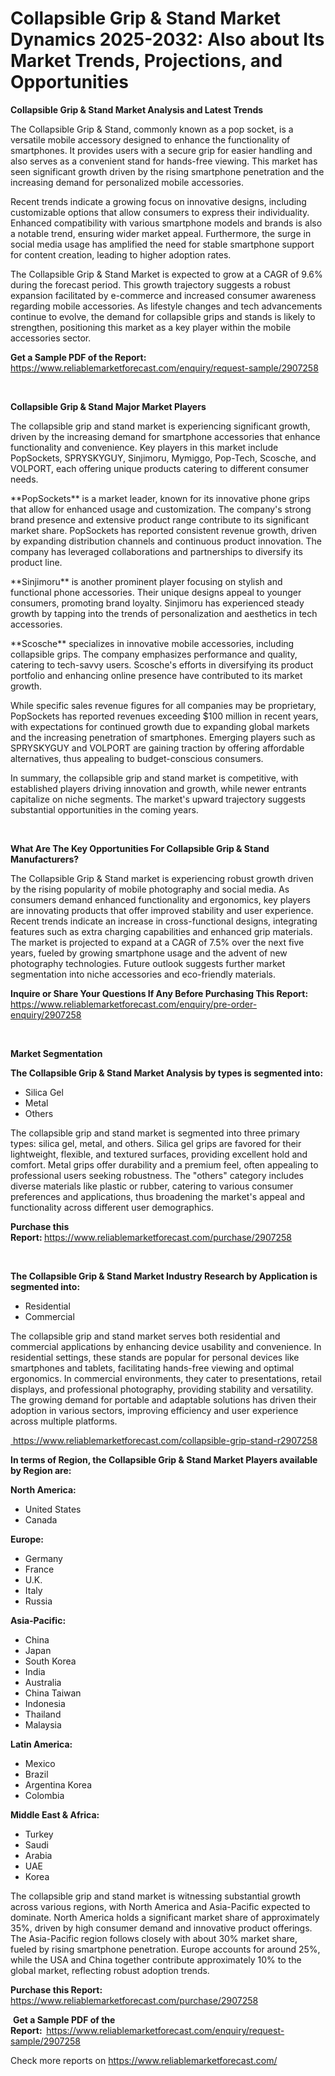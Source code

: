<p><h1>Collapsible Grip & Stand Market Dynamics 2025-2032: Also about Its Market Trends, Projections, and Opportunities</h1></p><p><strong>Collapsible Grip & Stand Market Analysis and Latest Trends</strong></p>
<p><p>The Collapsible Grip & Stand, commonly known as a pop socket, is a versatile mobile accessory designed to enhance the functionality of smartphones. It provides users with a secure grip for easier handling and also serves as a convenient stand for hands-free viewing. This market has seen significant growth driven by the rising smartphone penetration and the increasing demand for personalized mobile accessories. </p><p>Recent trends indicate a growing focus on innovative designs, including customizable options that allow consumers to express their individuality. Enhanced compatibility with various smartphone models and brands is also a notable trend, ensuring wider market appeal. Furthermore, the surge in social media usage has amplified the need for stable smartphone support for content creation, leading to higher adoption rates.</p><p>The Collapsible Grip & Stand Market is expected to grow at a CAGR of 9.6% during the forecast period. This growth trajectory suggests a robust expansion facilitated by e-commerce and increased consumer awareness regarding mobile accessories. As lifestyle changes and tech advancements continue to evolve, the demand for collapsible grips and stands is likely to strengthen, positioning this market as a key player within the mobile accessories sector.</p></p>
<p><strong>Get a Sample PDF of the Report:&nbsp;</strong> <a href="https://www.reliablemarketforecast.com/enquiry/request-sample/2907258?utm_campaign=3203&utm_medium=2&utm_source=Github&utm_content=ia&utm_term=12032025&utm_id=collapsible-grip-stand">https://www.reliablemarketforecast.com/enquiry/request-sample/2907258</a></p>
<p>&nbsp;</p>
<p><strong>Collapsible Grip & Stand Major Market Players</strong></p>
<p><p>The collapsible grip and stand market is experiencing significant growth, driven by the increasing demand for smartphone accessories that enhance functionality and convenience. Key players in this market include PopSockets, SPRYSKYGUY, Sinjimoru, Mymiggo, Pop-Tech, Scosche, and VOLPORT, each offering unique products catering to different consumer needs.</p><p>**PopSockets** is a market leader, known for its innovative phone grips that allow for enhanced usage and customization. The company's strong brand presence and extensive product range contribute to its significant market share. PopSockets has reported consistent revenue growth, driven by expanding distribution channels and continuous product innovation. The company has leveraged collaborations and partnerships to diversify its product line.</p><p>**Sinjimoru** is another prominent player focusing on stylish and functional phone accessories. Their unique designs appeal to younger consumers, promoting brand loyalty. Sinjimoru has experienced steady growth by tapping into the trends of personalization and aesthetics in tech accessories.</p><p>**Scosche** specializes in innovative mobile accessories, including collapsible grips. The company emphasizes performance and quality, catering to tech-savvy users. Scosche's efforts in diversifying its product portfolio and enhancing online presence have contributed to its market growth.</p><p>While specific sales revenue figures for all companies may be proprietary, PopSockets has reported revenues exceeding $100 million in recent years, with expectations for continued growth due to expanding global markets and the increasing penetration of smartphones. Emerging players such as SPRYSKYGUY and VOLPORT are gaining traction by offering affordable alternatives, thus appealing to budget-conscious consumers.</p><p>In summary, the collapsible grip and stand market is competitive, with established players driving innovation and growth, while newer entrants capitalize on niche segments. The market's upward trajectory suggests substantial opportunities in the coming years.</p></p>
<p>&nbsp;</p>
<p><strong>What Are The Key Opportunities For Collapsible Grip & Stand Manufacturers?</strong></p>
<p><p>The Collapsible Grip & Stand market is experiencing robust growth driven by the rising popularity of mobile photography and social media. As consumers demand enhanced functionality and ergonomics, key players are innovating products that offer improved stability and user experience. Recent trends indicate an increase in cross-functional designs, integrating features such as extra charging capabilities and enhanced grip materials. The market is projected to expand at a CAGR of 7.5% over the next five years, fueled by growing smartphone usage and the advent of new photography technologies. Future outlook suggests further market segmentation into niche accessories and eco-friendly materials.</p></p>
<p><strong>Inquire or Share Your Questions If Any Before Purchasing This Report:</strong> <a href="https://www.reliablemarketforecast.com/enquiry/pre-order-enquiry/2907258?utm_campaign=3203&utm_medium=2&utm_source=Github&utm_content=ia&utm_term=12032025&utm_id=collapsible-grip-stand">https://www.reliablemarketforecast.com/enquiry/pre-order-enquiry/2907258</a></p>
<p>&nbsp;</p>
<p><strong>Market Segmentation</strong></p>
<p><strong>The Collapsible Grip & Stand Market Analysis by types is segmented into:</strong></p>
<p><ul><li>Silica Gel</li><li>Metal</li><li>Others</li></ul></p>
<p><p>The collapsible grip and stand market is segmented into three primary types: silica gel, metal, and others. Silica gel grips are favored for their lightweight, flexible, and textured surfaces, providing excellent hold and comfort. Metal grips offer durability and a premium feel, often appealing to professional users seeking robustness. The "others" category includes diverse materials like plastic or rubber, catering to various consumer preferences and applications, thus broadening the market's appeal and functionality across different user demographics.</p></p>
<p><strong>Purchase this Report:&nbsp;</strong><a href="https://www.reliablemarketforecast.com/purchase/2907258?utm_campaign=3203&utm_medium=2&utm_source=Github&utm_content=ia&utm_term=12032025&utm_id=collapsible-grip-stand">https://www.reliablemarketforecast.com/purchase/2907258</a></p>
<p>&nbsp;</p>
<p><strong>The Collapsible Grip & Stand Market Industry Research by Application is segmented into:</strong></p>
<p><ul><li>Residential</li><li>Commercial</li></ul></p>
<p><p>The collapsible grip and stand market serves both residential and commercial applications by enhancing device usability and convenience. In residential settings, these stands are popular for personal devices like smartphones and tablets, facilitating hands-free viewing and optimal ergonomics. In commercial environments, they cater to presentations, retail displays, and professional photography, providing stability and versatility. The growing demand for portable and adaptable solutions has driven their adoption in various sectors, improving efficiency and user experience across multiple platforms.</p></p>
<p><a href="https://www.reliablemarketforecast.com/collapsible-grip-stand-r2907258?utm_campaign=3203&utm_medium=2&utm_source=Github&utm_content=ia&utm_term=12032025&utm_id=collapsible-grip-stand">&nbsp;https://www.reliablemarketforecast.com/collapsible-grip-stand-r2907258</a></p>
<p><strong>In terms of Region, the Collapsible Grip & Stand Market Players available by Region are:</strong></p>
<p>
    <p> <strong> North America: </strong>
        <ul>
            <li>United States</li>
            <li>Canada</li>
        </ul>
        </p> 
    <p> <strong> Europe: </strong>
        <ul>
            <li>Germany</li>
            <li>France</li>
            <li>U.K.</li>
            <li>Italy</li>
            <li>Russia</li>
        </ul>
        </p> 
    <p> <strong> Asia-Pacific: </strong>
        <ul>
            <li>China</li>
            <li>Japan</li>
            <li>South Korea</li>
            <li>India</li>
            <li>Australia</li>
            <li>China Taiwan</li>
            <li>Indonesia</li>
            <li>Thailand</li>
            <li>Malaysia</li>
        </ul>
        </p> 
    <p> <strong> Latin America: </strong>
        <ul>
            <li>Mexico</li>
            <li>Brazil</li>
            <li>Argentina Korea</li>
            <li>Colombia</li>
        </ul>
        </p> 
    <p> <strong> Middle East & Africa: </strong>
        <ul>
            <li>Turkey</li>
            <li>Saudi</li>
            <li>Arabia</li>
            <li>UAE</li>
            <li>Korea</li>
        </ul>
    </p>
    </p>
<p><p>The collapsible grip and stand market is witnessing substantial growth across various regions, with North America and Asia-Pacific expected to dominate. North America holds a significant market share of approximately 35%, driven by high consumer demand and innovative product offerings. The Asia-Pacific region follows closely with about 30% market share, fueled by rising smartphone penetration. Europe accounts for around 25%, while the USA and China together contribute approximately 10% to the global market, reflecting robust adoption trends.</p></p>
<p><strong>Purchase this Report: </strong><a href="https://www.reliablemarketforecast.com/purchase/2907258?utm_campaign=3203&utm_medium=2&utm_source=Github&utm_content=ia&utm_term=12032025&utm_id=collapsible-grip-stand">https://www.reliablemarketforecast.com/purchase/2907258</a></p>
<p>&nbsp;<strong>Get a Sample PDF of the Report:&nbsp;&nbsp;</strong><a href="https://www.reliablemarketforecast.com/enquiry/request-sample/2907258?utm_campaign=3203&utm_medium=2&utm_source=Github&utm_content=ia&utm_term=12032025&utm_id=collapsible-grip-stand">https://www.reliablemarketforecast.com/enquiry/request-sample/2907258</a></p>
<p><strong></strong></p>
<p>Check more reports on <a href="https://www.reliablemarketforecast.com/?utm_campaign=3203&utm_medium=2&utm_source=Github&utm_content=ia&utm_term=12032025&utm_id=collapsible-grip-stand">https://www.reliablemarketforecast.com/</a></p>